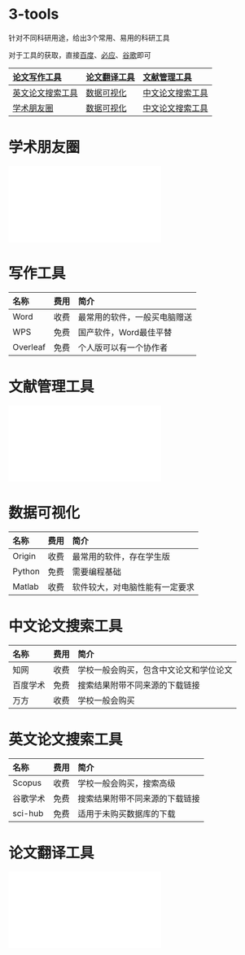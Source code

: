 # 3-tools

针对不同科研用途，给出3个常用、易用的科研工具

对于工具的获取，直接[百度](http://www.baidu.com)、[必应](http://cn.bing.con)、[谷歌](http://www.google.com.hk)即可

| [论文写作工具](#写作工具) | [论文翻译工具](#论文翻译工具) | [文献管理工具](#文献管理工具) |
|:----------------|:------------------|:------------------|
| [英文论文搜索工具 ]()   | [数据可视化](#数据可视化)   | [中文论文搜索工具 ]()     |
| [学术朋友圈]()       | [数据可视化](#数据可视化)   | [中文论文搜索工具 ]()     |

# 学术朋友圈

![](./sub/学术朋友圈.md)

# 写作工具

| 名称       | 费用 | 简介             |
|:---------|:---|:---------------|
| Word     | 收费 | 最常用的软件，一般买电脑赠送 |
| WPS      | 免费 | 国产软件，Word最佳平替  |
| Overleaf | 免费 | 个人版可以有一个协作者    |

# 文献管理工具

![](./sub/文献管理工具.md)

# 数据可视化

| 名称     | 费用 | 简介              |
|:-------|:---|:----------------|
| Origin | 收费 | 最常用的软件，存在学生版    |
| Python | 免费 | 需要编程基础          |
| Matlab | 收费 | 软件较大，对电脑性能有一定要求 |

# 中文论文搜索工具

| 名称   | 费用 | 简介                  |
|:-----|:---|:--------------------|
| 知网   | 收费 | 学校一般会购买，包含中文论文和学位论文 |
| 百度学术 | 免费 | 搜索结果附带不同来源的下载链接     |
| 万方   | 收费 | 学校一般会购买             |

# 英文论文搜索工具

| 名称      | 费用 | 简介              |
|:--------|:---|:----------------|
| Scopus  | 收费 | 学校一般会购买，搜索高级    |
| 谷歌学术    | 免费 | 搜索结果附带不同来源的下载链接 |
| sci-hub | 免费 | 适用于未购买数据库的下载    |

# 论文翻译工具

![论文翻译工具](./sub/论文翻译工具.md)